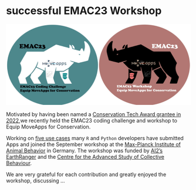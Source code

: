 # successful EMAC23 Workshop

![logo](logo_EMAC23CC+W_lowres.jpg)

Motivated by having been named a [Conservation Tech Award grantee in 2022](https://www.earthranger.com/news/conservation-tech-award-2022),we recently held the EMAC23 coding challenge and workshop to Equip MoveApps for Conservation.

Working on [five use cases](EMAC23_CodingChallenge_Details3.pdf) many <code>R</code> and <code>Python</code> developers have submitted Apps and joined the September workshop at the [Max-Planck Institute of Animal Behavior](https://www.ab.mpg.de/) in Germany. The workshop was funded by [AI2’s EarthRanger](https://www.earthranger.com/) and the [Centre for the Advanced Study of Collective Behaviour](https://www.exc.uni-konstanz.de/collective-behaviour/). 

We are very grateful for each contribution and greatly enjoyed the workshop, discussing ...
